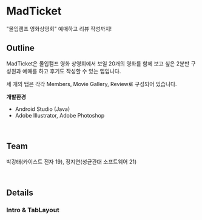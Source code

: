 # MadTicket
"몰입캠프 영화상영회" 예매하고 리뷰 작성까지!

## Outline
MadTicket은 몰입캠프 영화 상영회에서 보일 20개의 영화를 함께 보고 싶은 2분반 구성원과 예매를 하고 후기도 작성할 수 있는 앱입니다.

세 개의 탭은 각각 Members, Movie Gallery, Review로 구성되어 있습니다.

**개발환경**
- Android Studio (Java)
- Adobe Illustrator, Adobe Photoshop  

<br>

## Team
박강태(카이스트 전자 19), 정지연(성균관대 소프트웨어 21)

<br>

## Details

### Intro & TabLayout
